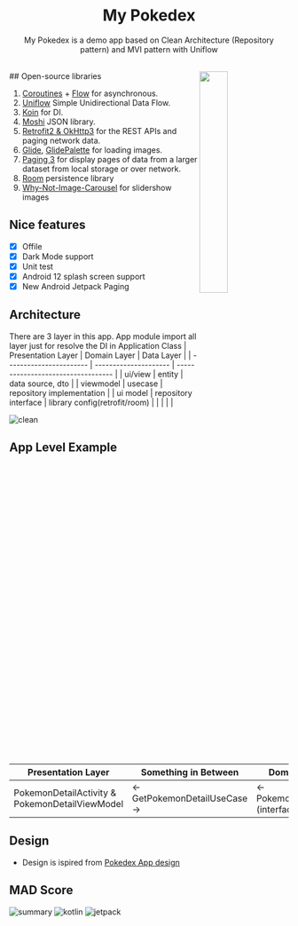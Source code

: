 <h1 align="center">My Pokedex</h1>

<p align="center">  
My Pokedex is a demo app based on Clean Architecture (Repository pattern) and MVI pattern with Uniflow
</p>
</br>
<img src="https://user-images.githubusercontent.com/39265806/139960514-b41bb2d6-7cc0-4ca5-967f-1f9496545a7d.gif" align="right" width="32%"/>
## Open-source libraries

1. [Coroutines](https://github.com/Kotlin/kotlinx.coroutines) + [Flow](https://kotlin.github.io/kotlinx.coroutines/kotlinx-coroutines-core/kotlinx.coroutines.flow/) for asynchronous. 
2. [Uniflow](https://github.com/uniflow-kt/uniflow-kt) Simple Unidirectional Data Flow.
3. [Koin](https://insert-koin.io/) for DI.
4. [Moshi](https://github.com/square/moshi/) JSON library.
5. [Retrofit2 & OkHttp3](https://github.com/square/retrofit) for the REST APIs and paging network data.
6. [Glide](https://github.com/bumptech/glide), [GlidePalette](https://github.com/florent37/GlidePalette) for loading images.
7. [Paging 3](https://developer.android.com/topic/libraries/architecture/paging/v3-overview) for display pages of data from a larger dataset from local storage or over network.
8. [Room](https://developer.android.com/jetpack/androidx/releases/room) persistence library
9. [Why-Not-Image-Carousel](https://github.com/ImaginativeShohag/Why-Not-Image-Carousel) for slidershow images

## Nice features

- [x] Offile
- [x] Dark Mode support
- [x] Unit test
- [x] Android 12 splash screen support
- [x] New Android Jetpack Paging

## Architecture
There are 3 layer in this app. App module import all layer just for resolve the DI in Application Class
| Presentation Layer      | Domain Layer          | Data Layer                         |
| ----------------------- | --------------------- | ---------------------------------- |
| ui/view                 | entity                | data source, dto                   |
| viewmodel               | usecase               | repository implementation          |
| ui model                | repository interface  | library config(retrofit/room)      |
|                         |                       |                                    |

![clean](https://user-images.githubusercontent.com/39265806/139958824-6ca7113d-4029-4d1f-9833-2525ba66d6b9.jpg)

## App Level Example

| Presentation Layer                                     | Something in Between             | Domain Layer                        | Data Layer                         | Outer data layer                   |
| ------------------------------------------------------ | -------------------------------- | ----------------------------------- | ---------------------------------- | ---------------------------------- |
| PokemonDetailActivity & PokemonDetailViewModel         | <- GetPokemonDetailUseCase ->    | <- PokemonRepository (interface) -> | <- PokemonRepositoryImplementation | RemoteDataSource & CacheDataSource |
                                                                                                                                                                       
## Design

- Design is ispired from [Pokedex App design](https://dribbble.com/shots/6540871-Pokedex-App)

## MAD Score
![summary](https://user-images.githubusercontent.com/39265806/139960117-777f968f-965f-4ce5-b2bb-9c3c40fccf4d.png)
![kotlin](https://user-images.githubusercontent.com/39265806/139960127-9174aa40-6247-453c-b54c-2e8cea4b0de3.png)
![jetpack](https://user-images.githubusercontent.com/39265806/139960134-fd4570e2-b7c6-46cd-9e12-24c7afc8afc4.png)
